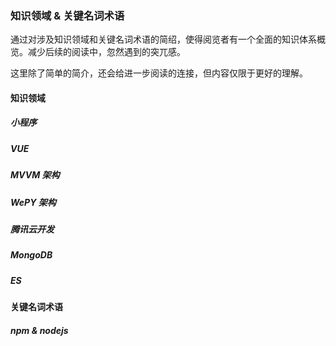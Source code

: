 ### 知识领域 & 关键名词术语

通过对涉及知识领域和关键名词术语的简绍，使得阅览者有一个全面的知识体系概览。减少后续的阅读中，忽然遇到的突兀感。

这里除了简单的简介，还会给进一步阅读的连接，但内容仅限于更好的理解。

#### 知识领域

##### 小程序

##### VUE

##### MVVM 架构

##### WePY 架构

##### 腾讯云开发

##### MongoDB

##### ES


#### 关键名词术语

##### npm & nodejs














